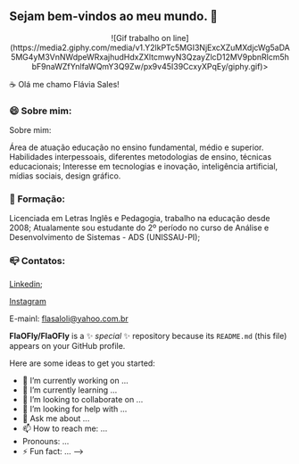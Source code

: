 ## Sejam bem-vindos ao meu mundo. 👋

<center><gift>![Gif trabalho on line](https://media2.giphy.com/media/v1.Y2lkPTc5MGI3NjExcXZuMXdjcWg5aDA5MG4yM3VnNWdpeWRxajhudHdxZXltcmwyN3QzayZlcD12MV9pbnRlcm5hbF9naWZfYnlfaWQmY3Q9Zw/px9v45I39CcxyXPqEy/giphy.gif)><gift></center>

☕ Olá me chamo Flávia Sales!

### 😄 Sobre mim:
Sobre mim:

Área de atuação educação no ensino fundamental, médio e superior.
Habilidades interpessoais, diferentes metodologias de ensino, técnicas educacionais; Interesse em tecnologias e inovação, inteligência artificial, mídias sociais, design gráfico.

### 📖 Formação:

Licenciada em Letras Inglês e Pedagogia, trabalho na educação desde 2008;
Atualamente sou estudante do 2º período no curso de Análise e Desenvolvimento de Sistemas - ADS (UNISSAU-PI);

### 📪 Contatos:

[Linkedin](https://www.linkedin.com/in/fl%C3%A1via-sales-oliveira-25341b69/overlay/contact-info/?lipi=urn%3Ali%3Apage%3Ad_flagship3_profile_view_base%3B4QwmShyoR%2B6%2FGCECNzR09A%3D%3D);

[Instagram](https://www.instagram.com/flaviasaleslliveira/)

E-mainl: flasaloli@yahoo.com.br














**FlaOFly/FlaOFly** is a ✨ _special_ ✨ repository because its `README.md` (this file) appears on your GitHub profile.

Here are some ideas to get you started:

- 🔭 I’m currently working on ...
- 🌱 I’m currently learning ...
- 👯 I’m looking to collaborate on ...
- 🤔 I’m looking for help with ...
- 💬 Ask me about ...
- 📫 How to reach me: ...
-  Pronouns: ...
- ⚡ Fun fact: ...
-->


